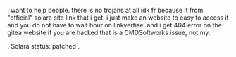 i want to help people.
there is no trojans at all
idk fr because it from "official" solara site link that i get.
i just make an website to easy to access it and you do not have to wait hour on linkvertise.
and i get 404 error on the gitea website
if you are hacked that is a CMDSoftworks issue, not my.

. Solara status: patched .
